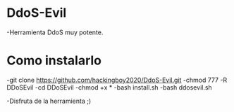 # DdoS-Evil
-Herramienta DdoS muy potente.

# Como instalarlo
-git clone https://github.com/hackingboy2020/DdoS-Evil.git
-chmod 777 -R DDoSEvil
-cd DDoSEvil
-chmod +x *
-bash install.sh
-bash ddosevil.sh

-Disfruta de la herramienta ;)



